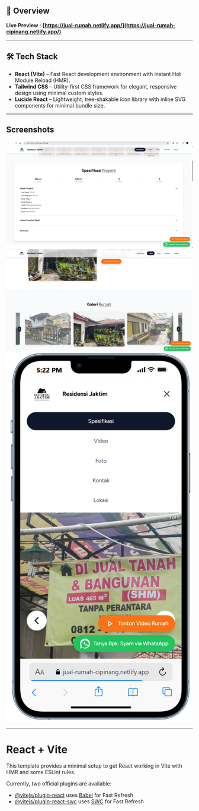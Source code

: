 ## 📖 Overview

**Live Preview** : **[https://jual-rumah.netlify.app/](https://jual-rumah-cipinang.netlify.app/)**

---

## 🛠 Tech Stack

- **React (Vite)** – Fast React development environment with instant Hot Module Reload (HMR).  
- **Tailwind CSS** – Utility-first CSS framework for elegant, responsive design using minimal custom styles.
- **Lucide React** – Lightweight, tree-shakable icon library with inline SVG components for minimal bundle size.  

---

## Screenshots
![Screenshots preview](ss-1.png)
![Screenshots preview](ss-2.png)
![Screenshots preview](ss-3.png)

---

# React + Vite

This template provides a minimal setup to get React working in Vite with HMR and some ESLint rules.

Currently, two official plugins are available:

- [@vitejs/plugin-react](https://github.com/vitejs/vite-plugin-react/blob/main/packages/plugin-react/README.md) uses [Babel](https://babeljs.io/) for Fast Refresh
- [@vitejs/plugin-react-swc](https://github.com/vitejs/vite-plugin-react-swc) uses [SWC](https://swc.rs/) for Fast Refresh
